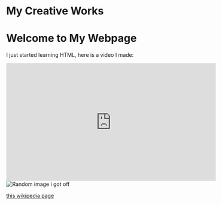 # My Creative Works
<!DOCTYPE html>
<html>


</head>
<body>
  <h1>Welcome to My Webpage</h1>
  
  <p>I just started learning HTML, here is a video I made:</p>

<iframe id="video" width="560" height="315" src="https://www.youtube.com/embed/2SD4PBLhXIM/" frameborder="0" allow="autoplay; encrypted-media" allowfullscreen=""></iframe>
  
  <img src=https://upload.wikimedia.org/wikipedia/commons/thumb/5/57/RTree-Visualization-3D.svg/800px-RTree-Visualization-3D.svg.png alt="Random image i got off ">
  
  <a href="https://en.wikipedia.org/wiki/R-tree">this wikipedia page</a>
  
</body>

</html>
